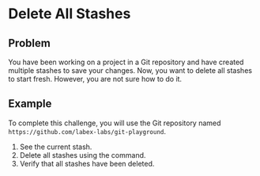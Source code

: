 # Delete All Stashes

## Problem

You have been working on a project in a Git repository and have created multiple stashes to save your changes. Now, you want to delete all stashes to start fresh. However, you are not sure how to do it.

## Example

To complete this challenge, you will use the Git repository named `https://github.com/labex-labs/git-playground`.

1. See the current stash.
2. Delete all stashes using the command.
3. Verify that all stashes have been deleted.
